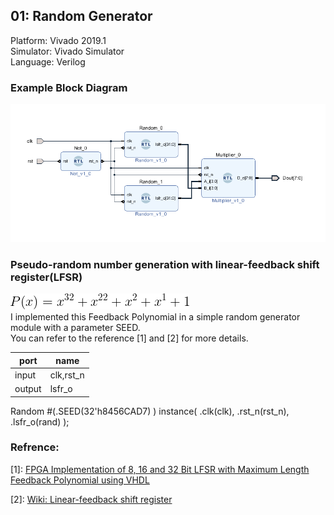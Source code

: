 ## 01: Random Generator
Platform: Vivado 2019.1  
Simulator: Vivado Simulator  
Language: Verilog  

### Example Block Diagram
![Block Diagram](block_diagram.png)

### Pseudo-random number generation with linear-feedback shift register(LFSR)

![Block Diagram](poly.png)  
I implemented this Feedback Polynomial in a simple random generator module with a parameter SEED.   
You can refer to the reference [1] and [2] for more details.

port | name
-|-
input| clk,rst_n
output| lsfr_o

Random #(.SEED(32'h8456CAD7) ) instance( .clk(clk), .rst_n(rst_n), .lsfr_o(rand) );

### Refrence:

[1]:  [FPGA Implementation of 8, 16 and 32 Bit LFSR with Maximum Length Feedback Polynomial using VHDL](https://ieeexplore.ieee.org/document/6200740)

[2]: [Wiki: Linear-feedback shift register](https://en.wikipedia.org/wiki/Linear-feedback_shift_register)

